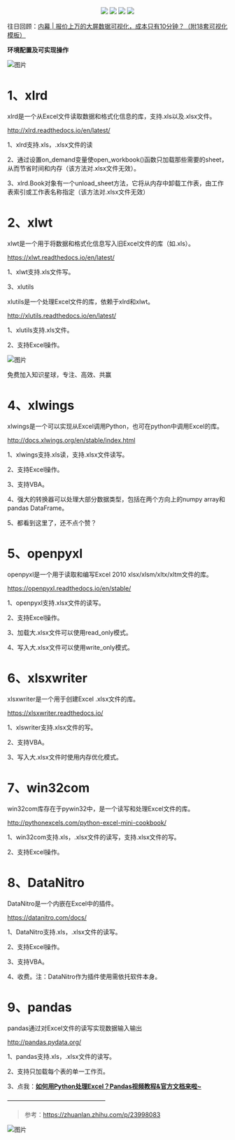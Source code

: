 <div align="center">
    <a href="https://github.com/zhaofeng092/python_auto_office"> <img src="https://badgen.net/badge/Github/%E7%A8%8B%E5%BA%8F%E5%91%98?icon=github&color=red"></a>
    <a href="http://t.cn/A6Gkrbzw"> <img src="https://badgen.net/badge/follow/%E5%85%AC%E4%BC%97%E5%8F%B7?icon=rss&color=green"></a>
    <a href="https://space.bilibili.com/259649365"> <img src="https://badgen.net/badge/pick/B%E7%AB%99?icon=dependabot&color=blue"></a>
    <a href="https://mp.weixin.qq.com/s/CadAaJUTUlXmTxJAjFUfPQ"> <img src="https://badgen.net/badge/join/%E4%BA%A4%E6%B5%81%E7%BE%A4?icon=atom&color=yellow"></a>
</div>


往日回顾：[内幕 | 报价上万的大屏数据可视化，成本只有10分钟？（附18套可视化模板）](http://mp.weixin.qq.com/s?__biz=MzI2Nzg5MjgyNg==&mid=2247487795&idx=1&sn=2c5c03e79779e5c3771c6907fb86ef75&chksm=eaf6b006dd81391003d372e4d73447b01e296655222564d8e262ee36c5b7a146c02ed2d8ea0e&scene=21#wechat_redirect)



**环境配置及可实现操作**

![图片](https://mmbiz.qpic.cn/mmbiz_jpg/SAHDhZ6pPOibuS0xkxf1HGCtV1KxmOy2ic2qcAEQxDSsa1icC6on0bibkxBRHPxgqZ3rVuI4UnwGcscibcpO3Ifwzjg/640?wx_fmt=jpeg&tp=webp&wxfrom=5&wx_lazy=1&wx_co=1)

# 1、xlrd

xlrd是一个从Excel文件读取数据和格式化信息的库，支持.xls以及.xlsx文件。

http://xlrd.readthedocs.io/en/latest/

1、xlrd支持.xls，.xlsx文件的读

2、通过设置on_demand变量使open_workbook()函数只加载那些需要的sheet，从而节省时间和内存（该方法对.xlsx文件无效）。

3、xlrd.Book对象有一个unload_sheet方法，它将从内存中卸载工作表，由工作表索引或工作表名称指定（该方法对.xlsx文件无效）

# 2、xlwt

xlwt是一个用于将数据和格式化信息写入旧Excel文件的库（如.xls）。

https://xlwt.readthedocs.io/en/latest/

1、xlwt支持.xls文件写。

3、xlutils

xlutils是一个处理Excel文件的库，依赖于xlrd和xlwt。

http://xlutils.readthedocs.io/en/latest/

1、xlutils支持.xls文件。

2、支持Excel操作。



![图片](https://mmbiz.qpic.cn/mmbiz_png/SAHDhZ6pPOibuS0xkxf1HGCtV1KxmOy2ic7hAUiaeuib4VamYHtHFXO988QXwK0QicQxTK1MqDOsMwiamT9xBlBhcG4g/640?wx_fmt=png&tp=webp&wxfrom=5&wx_lazy=1&wx_co=1)

免费加入知识星球，专注、高效、共赢

# 4、xlwings

xlwings是一个可以实现从Excel调用Python，也可在python中调用Excel的库。

http://docs.xlwings.org/en/stable/index.html

1、xlwings支持.xls读，支持.xlsx文件读写。

2、支持Excel操作。

3、支持VBA。

4、强大的转换器可以处理大部分数据类型，包括在两个方向上的numpy array和pandas DataFrame。

5、都看到这里了，还不点个赞？

# 5、openpyxl

openpyxl是一个用于读取和编写Excel 2010 xlsx/xlsm/xltx/xltm文件的库。

https://openpyxl.readthedocs.io/en/stable/

1、openpyxl支持.xlsx文件的读写。

2、支持Excel操作。

3、加载大.xlsx文件可以使用read_only模式。

4、写入大.xlsx文件可以使用write_only模式。

# 6、xlsxwriter

xlsxwriter是一个用于创建Excel .xlsx文件的库。

https://xlsxwriter.readthedocs.io/

1、xlswriter支持.xlsx文件的写。

2、支持VBA。

3、写入大.xlsx文件时使用内存优化模式。

# 7、win32com

win32com库存在于pywin32中，是一个读写和处理Excel文件的库。

http://pythonexcels.com/python-excel-mini-cookbook/

1、win32com支持.xls，.xlsx文件的读写，支持.xlsx文件的写。

2、支持Excel操作。

# 8、DataNitro

DataNitro是一个内嵌在Excel中的插件。

https://datanitro.com/docs/

1、DataNitro支持.xls，.xlsx文件的读写。

2、支持Excel操作。

3、支持VBA。

4、收费。注：DataNitro作为插件使用需依托软件本身。



# 9、pandas

pandas通过对Excel文件的读写实现数据输入输出

http://pandas.pydata.org/

1、pandas支持.xls，.xlsx文件的读写。

2、支持只加载每个表的单一工作页。

3、点我：[**如何用Python处理Excel？Pandas视频教程&官方文档来啦~**](http://mp.weixin.qq.com/s?__biz=MzI2Nzg5MjgyNg==&mid=2247487280&idx=1&sn=504f948be74ae8a2fa9f3419ef8fbc5d&chksm=eaf6ae05dd812713b99e1164589d17333173ac0c60c2bfcf1942c84f8fcbac225664ec248923&scene=21#wechat_redirect)



————————————————

> 参考：https://zhuanlan.zhihu.com/p/23998083

![图片](https://mmbiz.qpic.cn/mmbiz_jpg/SAHDhZ6pPOibgo7Ze5JAPiaYYmteOo95fwpiacvSnibzVmNVCEN6fbfgaDKGHNlMZ6aFiaGjuCfr4ekng7mlfUaCWyg/640?wx_fmt=jpeg&tp=webp&wxfrom=5&wx_lazy=1&wx_co=1)